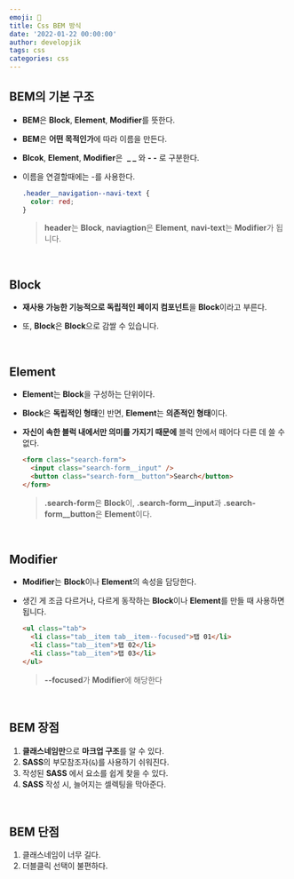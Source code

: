 ```yaml
---
emoji: 🎨
title: Css BEM 방식
date: '2022-01-22 00:00:00'
author: developjik
tags: css
categories: css
---
```


## BEM의 기본 구조

- **BEM**은 **Block**, **Element**, **Modifier**를 뜻한다.
- **BEM**은 **어떤 목적인가**에 따라 이름을 만든다.
- **Blcok**, **Element**, **Modifier**은  **\_ \_** 와 **\- \-** 로 구분한다.
- 이름을 연결할때에는 -를 사용한다.

  ```css
  .header__navigation--navi-text {
    color: red;
  }
  ```

  > **header**는 **Block**, **naviagtion**은 **Element**, **navi-text**는 **Modifier**가 됩니다.

<br/>

## Block

- **재사용 가능한 기능적으로 독립적인 페이지 컴포넌트**을 **Block**이라고 부른다.

- 또, **Block**은 **Block**으로 감쌀 수 있습니다.

<br/>

## Element

- **Element**는 **Block**을 구성하는 단위이다.

- **Block**은 **독립적인 형태**인 반면, **Element**는 **의존적인 형태**이다.

- **자신이 속한 블럭 내에서만 의미를 가지기 때문에** 블럭 안에서 떼어다 다른 데 쓸 수 없다.

  ```html
  <form class="search-form">
    <input class="search-form__input" />
    <button class="search-form__button">Search</button>
  </form>
  ```

  > **.search-form**은 **Block**이, **.search-form\_\_input**과 **.search-form\_\_button**은 **Element**이다.

<br/>

## Modifier

- **Modifier**는 **Block**이나 **Element**의 속성을 담당한다.

- 생긴 게 조금 다르거나, 다르게 동작하는 **Block**이나 **Element**를 만들 때 사용하면 됩니다.

  ```html
  <ul class="tab">
    <li class="tab__item tab__item--focused">탭 01</li>
    <li class="tab__item">탭 02</li>
    <li class="tab__item">탭 03</li>
  </ul>
  ```

  > **--focused**가 **Modifier**에 해당한다

<br/>

## BEM 장점

1. **클래스네임만**으로 **마크업 구조**를 알 수 있다.
2. **SASS**의 부모참조자(`&`)를 사용하기 쉬워진다.
3. 작성된 **SASS** 에서 요소를 쉽게 찾을 수 있다.
4. **SASS** 작성 시, 늘어지는 셀렉팅을 막아준다.

<br/>

## BEM 단점

1. 클래스네임이 너무 길다.
2. 더블클릭 선택이 불편하다.

```toc

```

